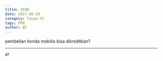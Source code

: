 ```yaml
---
title: 2938
date: 2017-06-19
category: Tanya-SC
tags: PPN
author: AF
---
```


pembelian honda mobilio bisa dikreditkan?

---



`AF`
